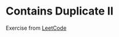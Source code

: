# Contains Duplicate II
Exercise from [LeetCode](https://leetcode.com/problems/contains-duplicate-ii/description/)
